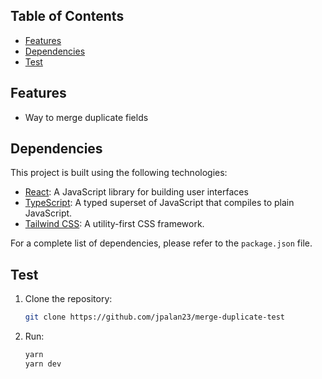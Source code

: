 ## Table of Contents

- [Features](#features)
- [Dependencies](#dependencies)
- [Test](#test)

## Features

- Way to merge duplicate fields

## Dependencies

This project is built using the following technologies:

- [React](https://reactjs.org/): A JavaScript library for building user interfaces
- [TypeScript](https://www.typescriptlang.org/): A typed superset of JavaScript that compiles to plain JavaScript.
- [Tailwind CSS](https://tailwindcss.com/): A utility-first CSS framework.

For a complete list of dependencies, please refer to the `package.json` file.

## Test

1. Clone the repository:

   ```bash
   git clone https://github.com/jpalan23/merge-duplicate-test
   ```

2. Run:

   ```bash
   yarn
   yarn dev
   ```
